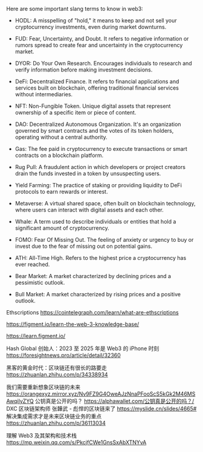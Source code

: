 Here are some important slang terms to know in web3:

+ HODL: A misspelling of "hold," it means to keep and not sell your cryptocurrency investments, even during market downturns.
  
+ FUD: Fear, Uncertainty, and Doubt. It refers to negative information or rumors spread to create fear and uncertainty in the cryptocurrency market.
  
+ DYOR: Do Your Own Research. Encourages individuals to research and verify information before making investment decisions.
  
+ DeFi: Decentralized Finance. It refers to financial applications and services built on blockchain, offering traditional financial services without intermediaries.
  
+ NFT: Non-Fungible Token. Unique digital assets that represent ownership of a specific item or piece of content.
  
+ DAO: Decentralized Autonomous Organization. It's an organization governed by smart contracts and the votes of its token holders, operating without a central authority.
  
+ Gas: The fee paid in cryptocurrency to execute transactions or smart contracts on a blockchain platform.
  
+ Rug Pull: A fraudulent action in which developers or project creators drain the funds invested in a token by unsuspecting users.
  
+ Yield Farming: The practice of staking or providing liquidity to DeFi protocols to earn rewards or interest.
  
+ Metaverse: A virtual shared space, often built on blockchain technology, where users can interact with digital assets and each other.
  
+ Whale: A term used to describe individuals or entities that hold a significant amount of cryptocurrency.
  
+ FOMO: Fear Of Missing Out. The feeling of anxiety or urgency to buy or invest due to the fear of missing out on potential gains.
  
+ ATH: All-Time High. Refers to the highest price a cryptocurrency has ever reached.
  
+ Bear Market: A market characterized by declining prices and a pessimistic outlook.
  
+ Bull Market: A market characterized by rising prices and a positive outlook.



Ethscriptions https://cointelegraph.com/learn/what-are-ethscriptions

https://figment.io/learn-the-web-3-knowledge-base/

https://learn.figment.io/

Hash Global 创始人：2023 至 2025 年是 Web3 的 iPhone 时刻
https://foresightnews.pro/article/detail/32360

黑客的黄金时代：区块链还有很长的路要走 https://zhuanlan.zhihu.com/p/34338934

我们需要重新想象区块链的未来
https://orangexyz.mirror.xyz/Nv9FZ9G4OweAJzNnaPFooScS5kGk2M46MSAwqiIyZYQ
公钥真是公开的吗？ https://alphawallet.com/公钥真是公开的吗？/
DXC 区块链架构师 张韡武 - 彪悍的区块链来了
https://myslide.cn/slides/4665#
解决集成需求才是未来区块链业务的重点 https://zhuanlan.zhihu.com/p/36113034

理解 Web3 及其架构和技术栈 https://mp.weixin.qq.com/s/PkcjfCWe1GnsSxAbXTNYvA